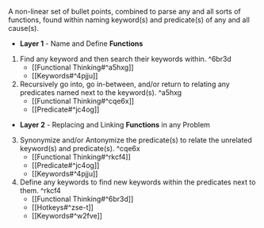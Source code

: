A non-linear set of bullet points, combined to parse any and all sorts of functions, found within naming keyword(s) and predicate(s) of any and all cause(s).

- **Layer 1** - Name and Define **Functions**
1. Find any keyword and then search their keywords within. ^6br3d
	- [[Functional Thinking#^a5hxg]]
	- [[Keywords#^4pjju]]
2. Recursively go into, go in-between, and/or return to relating any predicates named next to the keyword(s). ^a5hxg
    - [[Functional Thinking#^cqe6x]]
    - [[Predicate#^jc4og]]
- **Layer 2** - Replacing and Linking **Functions** in any Problem 
3. Synonymize and/or Antonymize the predicate(s) to relate the unrelated keyword(s) and predicate(s). ^cqe6x
    - [[Functional Thinking#^rkcf4]]
    - [[Predicate#^jc4og]]
    - [[Keywords#^4pjju]]
4. Define any keywords to find new keywords within the predicates next to them. ^rkcf4
    - [[Functional Thinking#^6br3d]]
    - [[Hotkeys#^zse-t]]
    - [[Keywords#^w2fve]]